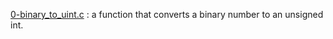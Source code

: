 [0-binary_to_uint.c](./0-binary_to_uint.c) : a function that converts a binary number to an unsigned int. <br/>